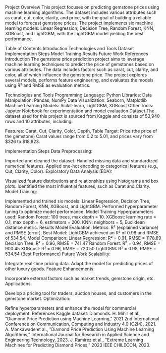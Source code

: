 Project Overview
This project focuses on predicting gemstone prices using machine learning algorithms. The dataset includes various attributes such as carat, cut, color, clarity, and price, with the goal of building a reliable model to forecast gemstone prices. The project implements six machine learning models: Linear Regression, Decision Tree, Random Forest, KNN, XGBoost, and LightGBM, with the LightGBM model yielding the best performance.

Table of Contents
Introduction
Technologies and Tools
Dataset
Implementation Steps
Model Training
Results
Future Work
References
Introduction
The gemstone price prediction project aims to leverage machine learning techniques to predict the price of gemstones based on various attributes. The data includes factors such as carat, cut, clarity, and color, all of which influence the gemstone price. The project explores several models, performs feature engineering, and evaluates the models using R² and RMSE as evaluation metrics.

Technologies and Tools
Programming Language: Python
Libraries:
Data Manipulation: Pandas, NumPy
Data Visualization: Seaborn, Matplotlib
Machine Learning Models: Scikit-learn, LightGBM, XGBoost
Other Tools: Jupyter Notebook for experimentation and model evaluation
Dataset
The dataset used for this project is sourced from Kaggle and consists of 53,940 rows and 10 attributes, including:

Features: Carat, Cut, Clarity, Color, Depth, Table
Target: Price (the price of the gemstone)
Carat values range from 0.2 to 5.01, and prices vary from $326 to $18,823.

Implementation Steps
Data Preprocessing:

Imported and cleaned the dataset.
Handled missing data and standardized numerical features.
Applied one-hot encoding to categorical features (e.g., Cut, Clarity, Color).
Exploratory Data Analysis (EDA):

Visualized feature distributions and relationships using histograms and box plots.
Identified the most influential features, such as Carat and Clarity.
Model Training:

Implemented and trained six models: Linear Regression, Decision Tree, Random Forest, KNN, XGBoost, and LightGBM.
Performed hyperparameter tuning to optimize model performance.
Model Training
Hyperparameters used:
Random Forest: 100 trees, max depth = 10.
XGBoost: learning rate = 0.1, max depth = 6, estimators = 200.
KNN: neighbors = 5, Euclidean distance metric.
Results
Model Evaluation:
Metrics: R² (explained variance) and RMSE (error).
Best Model: LightGBM achieved an R² of 0.98 and RMSE of 534.54.
Model Comparison:
Linear Regression: R² = 0.91, RMSE = 1178.89
Decision Tree: R² = 0.96, RMSE = 741.47
Random Forest: R² = 0.94, RMSE = 900.45
XGBoost: R² = 0.96, RMSE = 720.50
LightGBM: R² = 0.98, RMSE = 534.54 (Best Performance)
Future Work
Scalability:

Integrate real-time pricing data.
Adapt the model for predicting prices of other luxury goods.
Feature Enhancements:

Incorporate external factors such as market trends, gemstone origin, etc.
Applications:

Develop a pricing tool for traders, auction houses, and customers in the gemstone market.
Optimization:

Refine hyperparameters and enhance the model for commercial deployment.
References
Kaggle dataset: Diamonds.
H. Mihir et al., "Diamond Price Prediction using Machine Learning," 2021 2nd International Conference on Communication, Computing and Industry 4.0 (C2I4), 2021.
A. Mankawade et al., "Diamond Price Prediction Using Machine Learning Algorithms," International Journal for Research in Applied Science and Engineering Technology, 2023.
J. Ramírez et al., "Extreme Learning Machines for Predicting Diamond Prices," 2023 IEEE CHILECON, 2023.

